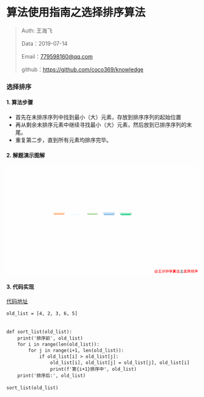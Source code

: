 # 算法使用指南之选择排序算法

> Auth: 王海飞
>
> Data：2019-07-14
>
> Email：779598160@qq.com
>
> github：https://github.com/coco369/knowledge

### 选择排序

#### 1. 算法步骤

- 首先在未排序序列中找到最小（大）元素，存放到排序序列的起始位置
- 再从剩余未排序元素中继续寻找最小（大）元素，然后放到已排序序列的末尾。
- 重复第二步，直到所有元素均排序完毕。

#### 2. 解题演示图解

![选择排序](images/选择排序图解.gif)

#### 3. 代码实现

[代码地址](代码/选择排序.py)

```
old_list = [4, 2, 3, 6, 5]


def sort_list(old_list):
    print('排序前', old_list)
    for i in range(len(old_list)):
        for j in range(i+1, len(old_list)):
            if old_list[i] > old_list[j]:
                old_list[i], old_list[j] = old_list[j], old_list[i]
                print(f'第{i+1}排序中', old_list)
    print('排序后:', old_list)

sort_list(old_list)
```
